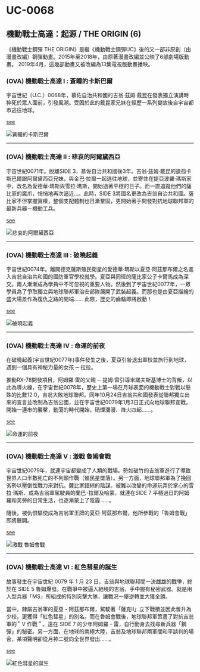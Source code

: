 # UC-0068

## 機動戰士高達：起源 / THE ORIGIN (6)
《機動戰士鋼彈 THE ORIGIN》是繼《機動戰士鋼彈UC》後的又一部非原創（由漫畫改編）鋼彈動畫。2015年至2018年，由原著漫畫改編並公映了6部劇場版動畫。
2019年4月，這幾部動畫又被改編為13集電視版動畫播映。
  
### (OVA) 機動戰士高達 I : 蒼瞳的卡斯巴爾
  宇宙世紀（U.C.）0068年，慕佐自治共和國的吉翁‧茲姆‧戴昆在發表獨立演講時猝死於眾人面前，引發風潮。受困於此的戴昆家兄妹在經歷一系列變故後自宇宙都市逃往地球。

  [see](https://www.777tv.tv/play/163073-1-1.html)
  
  ![蒼瞳的卡斯巴爾](/images/uc0068/uc0068-1.png)

---

### (OVA) 機動戰士高達 II : 悲哀的阿爾黛西亞
  宇宙世紀0071年。脫離SIDE 3，慕佐自治共和國後3年。吉翁‧茲姆‧戴昆的遺孤卡斯巴爾跟阿爾黛西亞兄妹，與金巴‧拉爾一起逃往地球，並寄住在提亞波羅‧瑪斯家中，改名為愛德華·瑪斯與雪拉·瑪斯，開始過著平穩的日子。而一直追蹤他們的薩比家的魔爪，悄悄地再次逼近…。此時，SIDE 3將國名更改為吉翁自治共和國。薩比家不但掌握實權，整個支配體制也日漸鞏固，更開始著手開發對抗地球聯邦軍的最新兵器－機動工兵。

  [see](https://www.777tv.tv/play/160874-2-1.html)

  ![悲哀的阿爾黛西亞](/images/uc0068/uc0068-2.jpeg)

---

### (OVA) 機動戰士高達 III : 破曉起義
  宇宙世紀0074年。離開德克薩斯殖民衛星的愛德華‧瑪斯以夏亞‧阿茲那布爾之名進入吉翁自治共和國的國防軍官學校就學。夏亞與同班的薩比家公子卡爾馬成為深交。兩人漸漸成為學員中不可忽視的重要人物。然後到了宇宙世紀0077年，一眾學員為了爭取獨立與地球聯邦軍治安部隊展開了武裝起義。而那也是由夏亞描繪的盛大場景作為復仇之路的開端…… 此際，歷史的齒輪即將啟動！

  [see](https://www.777tv.tv/play/199832-1-1.html)

  ![破曉起義](/images/uc0068/uc0068-3.jpeg)

---

### (OVA) 機動戰士高達 IV : 命運的前夜
  在破曉起義(宇宙世紀0077年)事件發生之後，夏亞引咎退出軍校並旅行到地球，遇到一個具有神秘力量的女孩 ─ 拉拉。

  推動RX-78開發項目，阿姆羅·雷的父親 ─ 提姆·雷引導米諾夫斯基博士的背叛，以此為導火線，在宇宙世紀0078年，歷史上第一場在月球表面的機動戰士對戰以懸殊的比數12:0，吉翁大敗地球聯邦。同年10月24日吉翁共和國發表從聯邦獨立出來的宣言並改制為吉翁公國，並在宇宙世紀0079年1月3日正式向地球聯邦宣戰，開始一連串的襲擊，動蕩的時代開始，硝煙瀰漫、烽火四起……。

  [see](https://www.777tv.tv/play/199886-1-1.html)

  ![命運的前夜](/images/uc0068/uc0068-4.png)

---

### (OVA) 機動戰士高達 V : 激戰 魯姆會戰
  宇宙世紀0079年，就連宇宙都變成了人類的戰場。勢如破竹的吉翁軍進行了導致世界人口半數死亡的不列顛作戰（殖民星墜落）。另一方面，地球聯邦軍為了挽回劣勢以壓倒性戰力來對抗。薩比家錯綜的陰謀、被難以改變的命運玩弄於掌心的雪拉‧瑪斯、成為吉翁軍駕駛員的蘭巴･拉爾及哈蒙，就連在SIDE 7 平穩過日的阿姆羅和芙勞的日常生活，也逐漸蒙上了陰霾……。

  隨後，被仇恨驅使成為吉翁軍王牌的夏亞‧阿茲那布爾，他所參戰的「魯姆會戰」即將展開。

  [see](https://www.777tv.tv/play/131303-2-1.html)

  ![激戰 魯姆會戰](/images/uc0068/uc0068-5.png)

---

### (OVA) 機動戰士高達 VI : 紅色彗星的誕生
  故事發生在宇宙世紀 0079 年 1 月 23 日，吉翁與地球聯邦間一決雌雄的戰爭，終於在 SIDE 5 魯姆爆發。在戰爭中被逼入絕境的吉翁，手中握有秘密武器。就是用人型兵器「MS」所組成的特別突擊大隊，讓戰況一舉逆轉並大獲全勝。

  當中，隸屬吉翁軍的夏亞・阿茲那布爾，駕駛著「薩克Ⅱ」立下戰積並因此晉升為少校，更獲得「紅色彗星」的別名。而在魯姆會戰後，地球聯邦軍策畫了對抗吉翁軍的＂V 作戰＂。遠在 SIDE 7 的少年阿姆羅・雷，自行動身去找尋新兵器「鋼彈」的秘密。另一方面，在地球的南極大陸，吉翁及地球聯邦兩軍間和平談判的場合，某項聲明卻從月神二號向全世界發出……。

  [see](https://www.777tv.tv/play/163944-1-1.html)

  ![紅色彗星的誕生](/images/uc0068/uc0068-6.jpeg)


